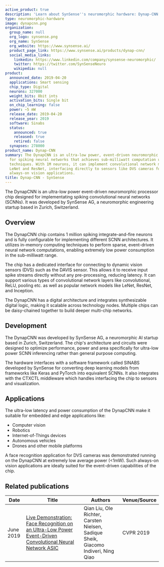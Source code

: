 ```yaml
---
active_product: true
description: 'Learn about SynSense''s neuromorphic hardware: Dynap-CNN'
type: neuromorphic-hardware
image: dynapcnn.png
organization:
  group_name: null
  org_logo: synsense.png
  org_name: SynSense
  org_website: https://www.synsense.ai/
  product_page_link: https://www.synsense.ai/products/dynap-cnn/
  social_media_links:
    linkedin: https://www.linkedin.com/company/synsense-neuromorphic/
    twitter: https://twitter.com/SynSenseNeuro
    wikipedia: null
product:
  announced_date: 2019-04-20
  applications: Smart sensing
  chip_type: Digital
  neurons: 327000
  weight_bits: 8bit ints
  activation_bits: Single bit
  on_chip_learning: false
  power: ~5 mW
  release_date: 2019-04-20
  release_year: 2019
  software: Sinabs
  status:
    announced: true
    released: true
    retired: false
  synapses: 278000
product_name: Dynap-CNN
summary: The DynapCNN is an ultra-low power, event-driven neuromorphic processor chip
  for spiking neural networks that achieves sub-milliwatt computation using in-memory
  techniques. With 1M neurons, it can implement convolutional network models like
  LeNet and ResNet, interfacing directly to sensors like DVS cameras for low-latency,
  always-on vision applications.
title: Dynap-CNN - SynSense
---
```


The DynapCNN is an ultra-low power event-driven neuromorphic processor chip designed for implementating spiking convolutional neural networks (SCNNs). It was developed by SynSense AG, a neuromorphic engineering startup based in Zurich, Switzerland.

## Overview
The DynapCNN chip contains 1 million spiking integrate-and-fire neurons and is fully configurable for implementing different SCNN architectures. It utilizes in-memory computing techniques to perform sparse, event-driven neural network computations, enabling extremely low power consumption in the sub-milliwatt range. 

The chip has a dedicated interface for connecting to dynamic vision sensors (DVS) such as the DAVIS sensor. This allows it to receive input spike streams directly without any pre-processing, reducing latency. It can support various types of convolutional network layers like convolutional, ReLU, pooling etc. as well as popular network models like LeNet, ResNet, and Inception.

The DynapCNN has a digital architecture and integrates synthesizable digital logic, making it scalable across technology nodes. Multiple chips can be daisy-chained together to build deeper multi-chip networks.

## Development
The DynapCNN was developed by SynSense AG, a neuromorphic AI startup based in Zurich, Switzerland. The chip's architecture and circuits were designed to optimize performance, power and area specifically for ultra-low power SCNN inferencing rather than general purpose computing. 

The hardware interfaces with a software framework called SINABS developed by SynSense for converting deep learning models from frameworks like Keras and PyTorch into equivalent SCNNs. It also integrates with the CTXCTL middleware which handles interfacing the chip to sensors and visualization.

## Applications
The ultra-low latency and power consumption of the DynapCNN make it suitable for embedded and edge applications like:

- Computer vision 
- Robotics
- Internet-of-Things devices
- Autonomous vehicles
- Drones and other mobile platforms

A face recognition application for DVS cameras was demonstrated running on the DynapCNN at extremely low average power (<1mW). Such always-on vision applications are ideally suited for the event-driven capabilities of the chip.


## Related publications

| Date | Title | Authors  | Venue/Source |
|------|-------|----------|------------- |
| June 2019 | [Live Demonstration: Face Recognition on an Ultra-Low Power Event-Driven Convolutional Neural Network ASIC](https://openaccess.thecvf.com/content_CVPRW_2019/html/EventVision/Liu_Live_Demonstration_Face_Recognition_on_an_Ultra-Low_Power_Event-Driven_Convolutional_CVPRW_2019_paper.html) | Qian Liu, Ole Richter, Carsten Nielsen, Sadique Sheik, Giacomo Indiveri, Ning Qiao | CVPR 2019 |

